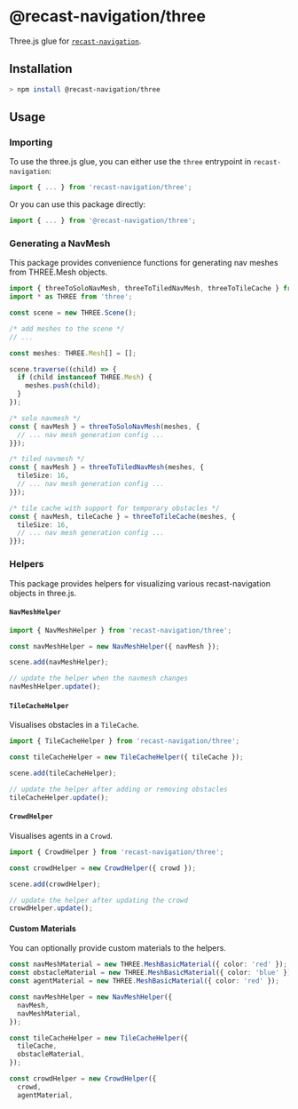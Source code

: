# @recast-navigation/three

Three.js glue for [`recast-navigation`](https://github.com/isaac-mason/recast-navigation-js/tree/main/packages/recast-navigation).

## Installation

```bash
> npm install @recast-navigation/three
```

## Usage

### Importing

To use the three.js glue, you can either use the `three` entrypoint in `recast-navigation`:

```ts
import { ... } from 'recast-navigation/three';
```

Or you can use this package directly:

```ts
import { ... } from '@recast-navigation/three';
```

### Generating a NavMesh

This package provides convenience functions for generating nav meshes from THREE.Mesh objects.

```ts
import { threeToSoloNavMesh, threeToTiledNavMesh, threeToTileCache } from 'recast-navigation/three';
import * as THREE from 'three';

const scene = new THREE.Scene();

/* add meshes to the scene */
// ...

const meshes: THREE.Mesh[] = [];

scene.traverse((child) => {
  if (child instanceof THREE.Mesh) {
    meshes.push(child);
  }
});

/* solo navmesh */
const { navMesh } = threeToSoloNavMesh(meshes, {
  // ... nav mesh generation config ...
}});

/* tiled navmesh */
const { navMesh } = threeToTiledNavMesh(meshes, {
  tileSize: 16,
  // ... nav mesh generation config ...
}});

/* tile cache with support for temporary obstacles */
const { navMesh, tileCache } = threeToTileCache(meshes, {
  tileSize: 16,
  // ... nav mesh generation config ...
}});
```

### Helpers

This package provides helpers for visualizing various recast-navigation objects in three.js.

#### `NavMeshHelper`

```ts
import { NavMeshHelper } from 'recast-navigation/three';

const navMeshHelper = new NavMeshHelper({ navMesh });

scene.add(navMeshHelper);

// update the helper when the navmesh changes
navMeshHelper.update();
```

#### `TileCacheHelper`

Visualises obstacles in a `TileCache`.

```ts
import { TileCacheHelper } from 'recast-navigation/three';

const tileCacheHelper = new TileCacheHelper({ tileCache });

scene.add(tileCacheHelper);

// update the helper after adding or removing obstacles
tileCacheHelper.update();
```

#### `CrowdHelper`

Visualises agents in a `Crowd`.

```ts
import { CrowdHelper } from 'recast-navigation/three';

const crowdHelper = new CrowdHelper({ crowd });

scene.add(crowdHelper);

// update the helper after updating the crowd
crowdHelper.update();
```

#### Custom Materials

You can optionally provide custom materials to the helpers.

```ts
const navMeshMaterial = new THREE.MeshBasicMaterial({ color: 'red' });
const obstacleMaterial = new THREE.MeshBasicMaterial({ color: 'blue' });
const agentMaterial = new THREE.MeshBasicMaterial({ color: 'red' });

const navMeshHelper = new NavMeshHelper({
  navMesh,
  navMeshMaterial,
});

const tileCacheHelper = new TileCacheHelper({
  tileCache,
  obstacleMaterial,
});

const crowdHelper = new CrowdHelper({
  crowd,
  agentMaterial,
```
